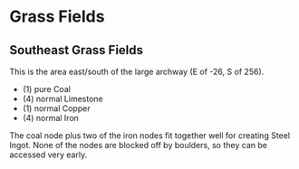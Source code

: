 # Grass Fields


## Southeast Grass Fields 

This is the area east/south of the large archway (E of -26, S of 256).

- (1) pure Coal
- (4) normal Limestone
- (1) normal Copper
- (4) normal Iron

The coal node plus two of the iron nodes fit together well for creating Steel Ingot.  None of the nodes are blocked off by boulders, so they can be accessed very early.

